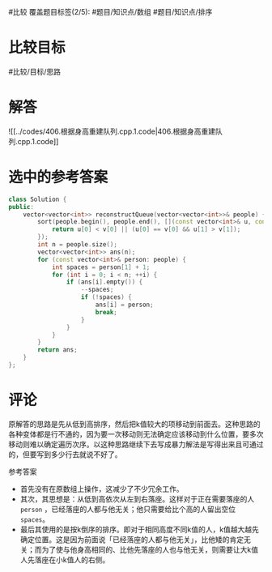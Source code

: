 #比较 
覆盖题目标签(2/5): #题目/知识点/数组 #题目/知识点/排序

# 比较目标

#比较/目标/思路

# 解答

![[../codes/406.根据身高重建队列.cpp.1.code|406.根据身高重建队列.cpp.1.code]]

# 选中的参考答案

``` C++
class Solution {
public:
    vector<vector<int>> reconstructQueue(vector<vector<int>>& people) {
        sort(people.begin(), people.end(), [](const vector<int>& u, const vector<int>& v) {
            return u[0] < v[0] || (u[0] == v[0] && u[1] > v[1]);
        });
        int n = people.size();
        vector<vector<int>> ans(n);
        for (const vector<int>& person: people) {
            int spaces = person[1] + 1;
            for (int i = 0; i < n; ++i) {
                if (ans[i].empty()) {
                    --spaces;
                    if (!spaces) {
                        ans[i] = person;
                        break;
                    }
                }
            }
        }
        return ans;
    }
};
```

# 评论

原解答的思路是先从低到高排序，然后把k值较大的项移动到前面去。这种思路的各种变体都是行不通的，因为要一次移动则无法确定应该移动到什么位置，要多次移动则难以确定遍历次序。以这种思路继续下去写成暴力解法是写得出来且可通过的，但要写到多少行去就说不好了。

参考答案
- 首先没有在原数组上操作，这减少了不少冗余工作。
- 其次，其思想是：从低到高依次从左到右落座。这样对于正在需要落座的人 `person` ，已经落座的人都与他无关；他只需要给比个高的人留出空位 `spaces`。
- 最后其使用的是按k倒序的排序。即对于相同高度不同k值的人，k值越大越先确定位置。这是因为前面说「已经落座的人都与他无关」，比他矮的肯定无关；而为了使与他身高相同的、比他先落座的人也与他无关，则需要让大k值人先落座在小k值人的右侧。